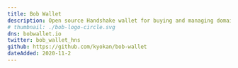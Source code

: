 ```yaml
---
title: Bob Wallet
description: Open source Handshake wallet for buying and managing domains
# thumbnail: ./bob-logo-circle.svg
dns: bobwallet.io
twitter: bob_wallet_hns
github: https://github.com/kyokan/bob-wallet
dateAdded: 2020-11-2
---
```

